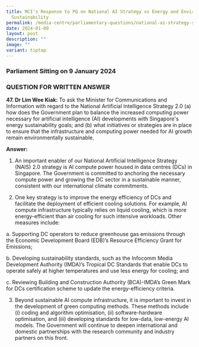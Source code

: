 ```yaml
---
title: MCI's Response to PQ on National AI Strategy vs Energy and Environmental
  Sustainability
permalink: /media-centre/parliamentary-questions/national-ai-strategy-sustainability/
date: 2024-01-09
layout: post
description: ""
image: ""
variant: tiptap
---
```

<h3>Parliament Sitting on 9 January 2024</h3><h3>QUESTION FOR WRITTEN ANSWER</h3><p><strong>47. Dr Lim Wee Kiak:</strong> To ask the Minister for Communications and Information with regard to the National Artificial Intelligence Strategy 2.0 (a) how does the Government plan to balance the increased computing power necessary for artificial intelligence (AI) developments with Singapore's energy sustainability goals; and (b) what initiatives or strategies are in place to ensure that the infrastructure and computing power needed for AI growth remain environmentally sustainable.</p><p></p><p><strong>Answer:</strong></p><ol data-tight="true" class="tight"><li><p>An important enabler of our National Artificial Intelligence Strategy (NAIS) 2.0 strategy is AI compute power housed in data centres (DCs) in Singapore. The Government is committed to anchoring the necessary compute power and growing the DC sector in a sustainable manner, consistent with our international climate commitments.&nbsp;</p><p></p></li><li><p>One key strategy is to improve the energy efficiency of DCs and facilitate the deployment of efficient cooling solutions. For example, AI compute infrastructure typically relies on liquid cooling, which is more energy-efficient than air cooling for such intensive workloads. Other measures include:</p></li></ol><p>a. Supporting DC operators to reduce greenhouse gas emissions through the Economic Development Board (EDB)’s Resource Efficiency Grant for Emissions;</p><p>b. Developing sustainability standards, such as the Infocomm Media Development Authority (IMDA)’s Tropical DC Standards that enable DCs to operate safely at higher temperatures and use less energy for cooling; and</p><p>c. Reviewing Building and Construction Authority (BCA)-IMDA’s Green Mark for DCs certification scheme to update the energy-efficiency criteria.</p><p></p><ol start="3" data-tight="true" class="tight"><li><p>Beyond sustainable AI compute infrastructure, it is important to invest in the development of green computing methods. These methods include (i) coding and algorithm optimisation, (ii) software-hardware optimisation, and (iii) developing standards for low-data, low-energy AI models. The Government will continue to deepen international and domestic partnerships with the research community and industry partners on this front.</p></li></ol><p></p>